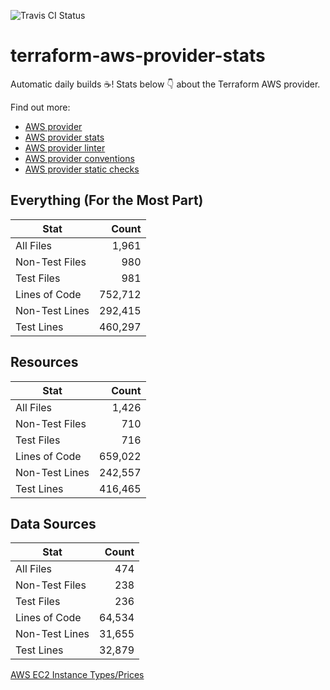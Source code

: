 ![Travis CI Status](https://travis-ci.org/YakDriver/terraform-aws-provider-stats.svg?branch=main)
# terraform-aws-provider-stats

Automatic daily builds :coffee:! Stats below :point_down: about the Terraform AWS provider.

Find out more:
* [AWS provider](https://github.com/terraform-providers/terraform-provider-aws)
* [AWS provider stats](https://github.com/YakDriver/terraform-aws-provider-stats)
* [AWS provider linter](https://github.com/terraform-providers/terraform-provider-aws/tree/master/awsproviderlint)
* [AWS provider conventions](https://github.com/YakDriver/terraform-aws-conventions)
* [AWS provider static checks](https://github.com/YakDriver/terraform-aws-provider-static-checks)



## Everything (For the Most Part)

|  Stat  |  Count  |
| ------------- | -------------: |
|  All Files  |  1,961  |
|  Non-Test Files  |  980  |
|  Test Files  |  981  |
|  Lines of Code  |  752,712  |
|  Non-Test Lines  |  292,415  |
|  Test Lines  |  460,297  |



## Resources

|  Stat  |  Count  |
| ------------- | -------------: |
|  All Files  |  1,426  |
|  Non-Test Files  |  710  |
|  Test Files  |  716  |
|  Lines of Code  |  659,022  |
|  Non-Test Lines  |  242,557  |
|  Test Lines  |  416,465  |



## Data Sources

|  Stat  |  Count  |
| ------------- | -------------: |
|  All Files  |  474  |
|  Non-Test Files  |  238  |
|  Test Files  |  236  |
|  Lines of Code  |  64,534  |
|  Non-Test Lines  |  31,655  |
|  Test Lines  |  32,879  |




[AWS EC2 Instance Types/Prices](https://github.com/YakDriver/aws-ec2-instance-types)
